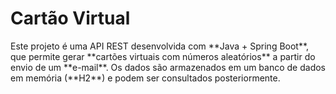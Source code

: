 <h1> Cartão Virtual </h1>
<p> Este projeto é uma API REST desenvolvida com **Java + Spring Boot**, que permite gerar **cartões virtuais com números aleatórios** a partir do envio de um **e-mail**. 
  Os dados são armazenados em um banco de dados em memória (**H2**) e podem ser consultados posteriormente.</p>

<h2> </h2>
